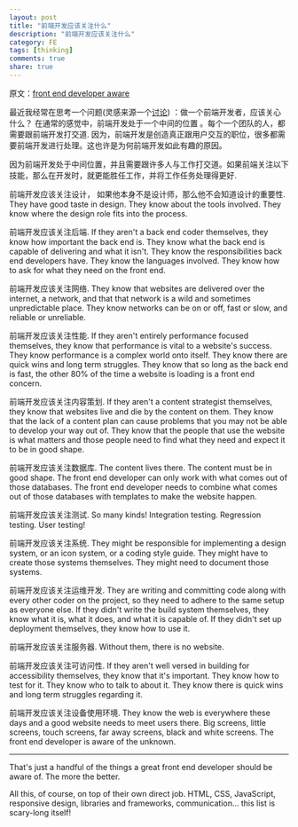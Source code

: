 ```yaml
---
layout: post
title: "前端开发应该关注什么"
description: "前端开发应该关注什么"
category: FE
tags: [thinking]
comments: true
share: true
---
```


原文：[front end developer aware](https://css-tricks.com/front-end-developer-aware/)

最近我经常在思考一个问题(灵感来源一个[讨论](http://shoptalkshow.com/episodes/193-the-state-of-front-end-dev-ala-rebroadcast/)) ：做一个前端开发者，应该关心什么？ 在通常的感觉中，前端开发处于一个中间的位置 。每个一个团队的人，都需要跟前端开发打交道. 因为，前端开发是创造真正跟用户交互的职位，很多都需要前端开发进行处理。这也许是为何前端开发如此有趣的原因。

因为前端开发处于中间位置，并且需要跟许多人与工作打交道。如果前端关注以下技能，那么在开发时，就更能胜任工作，并将工作任务处理得更好.


前端开发应该关注设计， 如果他本身不是设计师，那么他不会知道设计的重要性. They have good taste in design. They know about the tools involved. They know where the design role fits into the process.

前端开发应该关注后端. If they aren't a back end coder themselves, they know how important the back end is. They know what the back end is capable of delivering and what it isn't. They know the responsibilities back end developers have. They know the languages involved. They know how to ask for what they need on the front end.

前端开发应该关注网络. They know that websites are delivered over the internet, a network, and that that network is a wild and sometimes unpredictable place. They know networks can be on or off, fast or slow, and reliable or unreliable.

前端开发应该关注性能. If they aren't entirely performance focused themselves, they know that performance is vital to a website's success. They know performance is a complex world onto itself. They know there are quick wins and long term struggles. They know that so long as the back end is fast, the other 80% of the time a website is loading is a front end concern.

前端开发应该关注内容策划. If they aren't a content strategist themselves, they know that websites live and die by the content on them. They know that the lack of a content plan can cause problems that you may not be able to develop your way out of. They know that the people that use the website is what matters and those people need to find what they need and expect it to be in good shape.

前端开发应该关注数据库. The content lives there. The content must be in good shape. The front end developer can only work with what comes out of those databases. The front end developer needs to combine what comes out of those databases with templates to make the website happen.

前端开发应该关注测试. So many kinds! Integration testing. Regression testing. User testing!

前端开发应该关注系统. They might be responsible for implementing a design system, or an icon system, or a coding style guide. They might have to create those systems themselves. They might need to document those systems.

前端开发应该关注运维开发. They are writing and committing code along with every other coder on the project, so they need to adhere to the same setup as everyone else. If they didn't write the build system themselves, they know what it is, what it does, and what it is capable of. If they didn't set up deployment themselves, they know how to use it.

前端开发应该关注服务器. Without them, there is no website.

前端开发应该关注可访问性. If they aren't well versed in building for accessibility themselves, they know that it's important. They know how to test for it. They know who to talk to about it. They know there is quick wins and long term struggles regarding it.

前端开发应该关注设备使用环境. They know the web is everywhere these days and a good website needs to meet users there. Big screens, little screens, touch screens, far away screens, black and white screens. The front end developer is aware of the unknown.

---

That's just a handful of the things a great front end developer should be aware of. The more the better.

All this, of course, on top of their own direct job. HTML, CSS, JavaScript, responsive design, libraries and frameworks, communication... this list is scary-long itself!